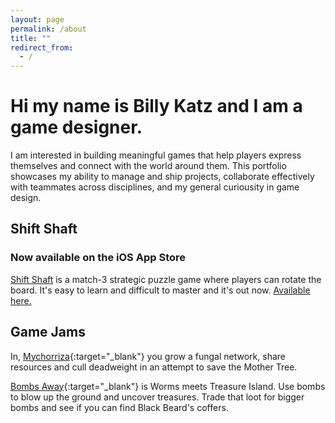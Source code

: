 ```yaml
---
layout: page
permalink: /about
title: ""
redirect_from:
  - /
---
```

# Hi my name is Billy Katz and I am a game designer. 

I am interested in building meaningful games that help players express themselves and connect with the world around them. This portfolio showcases my ability to manage and ship projects, collaborate effectively with teammates across disciplines, and my general curiousity in game design. 

## Shift Shaft 
### Now available on the iOS App Store
[Shift Shaft](./shift-shaft) is a match-3 strategic puzzle game where players can rotate the board. It's easy to learn and difficult to master and it's out now. [Available here.](https://apps.apple.com/us/app/shift-shaft/id1387207777)



<!-- [Meowsterminds](./meowsterminds) is a cooperative party game where 3-6 players control a criminal crew of cats to pull off elaborate heists. -->

## Game Jams
In, [Mychorriza](https://chthoniccrow.itch.io/mycelia){:target="_blank"} you grow a fungal network, share resources and cull deadweight in an attempt to save the Mother Tree.

[Bombs Away](https://babygoatgames.itch.io/bombs-away){:target="_blank"} is Worms meets Treasure Island. Use bombs to blow up the ground and uncover treasures. Trade that loot for bigger bombs and see if you can find Black Beard's coffers.

